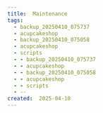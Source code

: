 ```yaml
---
title:  Maintenance
tags:
  - backup_20250410_075737
  - acupcakeshop
  - backup_20250410_075058
  - acupcakeshop
  - scripts
  - - backup_20250410_075737
  - - acupcakeshop
  - - backup_20250410_075058
  - - acupcakeshop
  - - scripts
  - --
created:  2025-04-10
---
```



